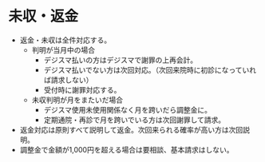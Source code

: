 # 未収・返金

- 返金・未収は全件対応する。
  - 判明が当月中の場合
    - デジスマ払いの方はデジスマで謝罪の上再会計。
    - デジスマ払いでない方は次回対応。（次回来院時に初診になっていれば請求しない）
    - 受付時に謝罪対応する。
  - 未収判明が月をまたいだ場合
    - デジスマ使用未使用関係なく月を跨いだら調整金に。
    - 定期通院・再診で月を跨いでいる方は次回謝罪して請求。
- 返金対応は原則すべて説明して返金。次回来られる確率が高い方は次回説明。
- 調整金で金額が1,000円を超える場合は要相談、基本請求はしない。

